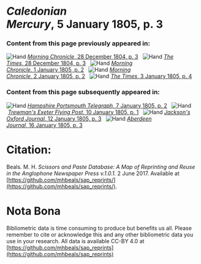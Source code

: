 # *Caledonian Mercury*, 5 January 1805, p. 3  
  
### Content from this page previously appeared in:  
![Hand](http://scissorsandpaste.net/wp-content/uploads/2017/06/smallhandpointer.png) [*Morning Chronicle*, 28 December 1804, p. 3](https://mhbeals.github.io/sap_html/Morning-Chronicle/Morning-Chronicle-28-December-1804-p-3)  
![Hand](http://scissorsandpaste.net/wp-content/uploads/2017/06/smallhandpointer.png) [*The Times*, 28 December 1804, p. 3](https://mhbeals.github.io/sap_html/The-Times/The-Times-28-December-1804-p-3)  
![Hand](http://scissorsandpaste.net/wp-content/uploads/2017/06/smallhandpointer.png) [*Morning Chronicle*, 1 January 1805, p. 2](https://mhbeals.github.io/sap_html/Morning-Chronicle/Morning-Chronicle-1-January-1805-p-2)  
![Hand](http://scissorsandpaste.net/wp-content/uploads/2017/06/smallhandpointer.png) [*Morning Chronicle*, 2 January 1805, p. 2](https://mhbeals.github.io/sap_html/Morning-Chronicle/Morning-Chronicle-2-January-1805-p-2)  
![Hand](http://scissorsandpaste.net/wp-content/uploads/2017/06/smallhandpointer.png) [*The Times*, 3 January 1805, p. 4](https://mhbeals.github.io/sap_html/The-Times/The-Times-3-January-1805-p-4)  
  
### Content from this page subsequently appeared in:  
![Hand](http://scissorsandpaste.net/wp-content/uploads/2017/06/smallhandpointer.png) [*Hampshire Portsmouth Telegraph*, 7 January 1805, p. 2](https://mhbeals.github.io/sap_html/Hampshire-Portsmouth-Telegraph/Hampshire-Portsmouth-Telegraph-7-January-1805-p-2)  
![Hand](http://scissorsandpaste.net/wp-content/uploads/2017/06/smallhandpointer.png) [*Trewman's Exeter Flying Post*, 10 January 1805, p. 1](https://mhbeals.github.io/sap_html/Trewman's-Exeter-Flying-Post/Trewman's-Exeter-Flying-Post-10-January-1805-p-1)  
![Hand](http://scissorsandpaste.net/wp-content/uploads/2017/06/smallhandpointer.png) [*Jackson's Oxford Journal*, 12 January 1805, p. 3](https://mhbeals.github.io/sap_html/Jackson's-Oxford-Journal/Jackson's-Oxford-Journal-12-January-1805-p-3)  
![Hand](http://scissorsandpaste.net/wp-content/uploads/2017/06/smallhandpointer.png) [*Aberdeen Journal*, 16 January 1805, p. 3](https://mhbeals.github.io/sap_html/Aberdeen-Journal/Aberdeen-Journal-16-January-1805-p-3)  


# Citation: 

Beals. M. H. *Scissors and Paste Database: A Map of Reprinting and Reuse in the Anglophone Newspaper Press v.1.0.1.* 2 June 2017. Available at [https://github.com/mhbeals/sap_reprints/](https://github.com/mhbeals/sap_reprints/). 

# Nota Bona

Bibliometric data is time consuming to produce but benefits us all. Please remember to cite or acknowledge this and any other bibliometric data you use in your research. All data is available CC-BY 4.0 at [https://github.com/mhbeals/sap_reprints](https://github.com/mhbeals/sap_reprints)